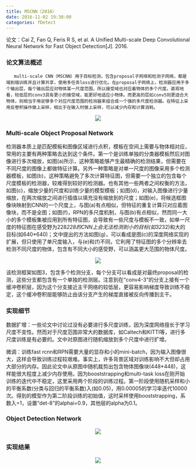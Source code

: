 ```yaml
---
title: MSCNN（2016）
date: 2016-11-02 19:30:00
categories: fDetect
---
```


<script type="text/javascript" src="http://cdn.mathjax.org/mathjax/latest/MathJax.js?config=default"></script>

论文：Cai Z, Fan Q, Feris R S, et al. A Unified Multi-scale Deep Convolutional Neural Network for Fast Object Detection[J]. 2016.

### 论文算法概述

       multi-scale CNN（MSCNN）用于目标检测，包含proposal子网络和检测子网络，都是端到端训练并且计算共享，使用多任务loss进行优化。在proposal子网络上，检测器应用于多个输出层，每个输出层应对物体某一尺度范围，所以接受域也对应着物体的多个尺度。直观地看，较低层的conv3具有更小的接受域，能更好地适应小物体。而更高的层如conv5则更适合大物体，则相当于用足够多个对应尺度范围的检测器来组合成一个强的多尺度检测器。在特征上采用反卷积操作做上采样，相比于在输入时做上采样，可以减少内存和计算消耗。

<center><img src="{{ site.baseurl }}/images/pdDetect/mscnn1.png"></center>

### Multi-scale Object Proposal Network

   检测器本质上是匹配模板和图像区域进行点积，模板在空间上需要与物体相对应，常用的主要有两种策略去达到这个条件。第一个是训练单独的分类器模板然后对图像进行多次缩放，如图(a)所示，这种策略能够产生最精确的检测结果，但需要在不同尺度的图像上都做特征计算。另外一种策略是对单一尺度的图像采用多个检测器模板，如图(b)，这种策略避免了多次计算特征图，但需要一个独立的包含每个尺度模板的检测器，较难得到较好的检测器。也有其他一些两者之间权衡的方法，如图(c)，缩放少量的尺度和训练少量的模型模板；如图(d)，对输入图像进行少量缩放，在两次缩放之间进行插值以填充没有缩放到的尺度；如图(e)，将候选框图像块映射到CNN的一个尺度上，与图(a)有点相似，但特征的重复计算只对应着图像块，而不是全图；如图(f)，RPN的多尺度机制，与图(b)有点相似，然而同一大小的多个模板集被应用到所有特征图，会导致有一些尺度与模板不一致，如单一尺度的特征图在感受野为228*228的CNN上会无法检测到小的目标(如32*32)和大的目标(如640*640)；文中提出的方法如图(g)，可以看成是图(c)的深度网络实现的扩展，但只使用了单尺度输入，与(e)和(f)不同，它利用了特征图的多个分辨率去检测不同尺度的物体，包含有不同大小的感受野，可以涵盖更大范围的物体尺度。

<center><img src="{{ site.baseurl }}/images/pdDetect/mscnn2.png"></center>

   该检测框架如图3，包含多个检测分支，每个分支可以看成是对最终proposal的检测，这些分支都包含有一个单独的检测层。注意到在“conv4-3”的分支上接有一个缓冲卷积层，因为这个分支接近主干网络的较低层，更容易影响梯度导致训练不稳定，这个缓冲卷积层能够防止由该分支产生的梯度直接被反向传播到主干。


### 实现细节

   数据扩增：一些论文中讨论过没有必要进行多尺度训练，因为深度网络擅长于学习尺度不变性。然而对于尺度范围非常大的数据库，如Caltech和KITTI等，进行多尺度训练是有必要的。文中对原图进行随机缩放到多个尺度中进行扩增。
   
   微调：训练fast rcnn和RPN需要大量的显存和小的mini-batch，因为输入图像很大，这样会导致训练过程较艰难。事实上，许多背景区域对训练影响不大但却占用大部分的内存。因此论文中从原图中随机裁剪出包含物体图像块(448*448)，这样能很大程度上减少内存使用。因为booststrapping和multi-task loss在刚开始训练的迭代中不稳定，这里采用两个阶段的训练过程。第一阶段使用随机采样和小的平衡系数(分类与回归的平衡系数)入(如0.05)，用0.00005的学习率迭代10000次。得到的模型作为第二阶段训练的初始值，这时采样使用booststrapping，系数入=1，设置“det-8”的alphai=0.9，其他层的alpha为0.1。

### Object Detection Network

<center><img src="{{ site.baseurl }}/images/pdDetect/mscnn3.png"></center>

### 实现结果

<center><img src="{{ site.baseurl }}/images/pdDetect/mscnn4.png"></center>




